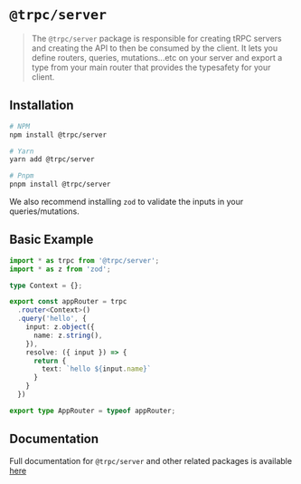# `@trpc/server`

> The `@trpc/server` package is responsible for creating tRPC servers and creating the API to then be consumed by the client. It lets you define routers, queries, mutations...etc on your server and export a type from your main router that provides the typesafety for your client. 

## Installation

```bash
# NPM
npm install @trpc/server

# Yarn
yarn add @trpc/server

# Pnpm
pnpm install @trpc/server
```

We also recommend installing `zod` to validate the inputs in your queries/mutations.

## Basic Example

```typescript
import * as trpc from '@trpc/server';
import * as z from 'zod';

type Context = {};

export const appRouter = trpc
  .router<Context>()
  .query('hello', {
    input: z.object({
      name: z.string(),
    }),
    resolve: ({ input }) => {
      return {
        text: `hello ${input.name}`
      }
    }
  })

export type AppRouter = typeof appRouter;
```

## Documentation

Full documentation for `@trpc/server` and other related packages is available [here](https://trpc.io/docs/router)


